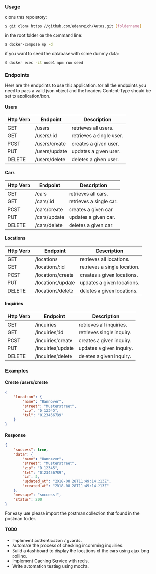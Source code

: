 ### Usage

clone this repoistory:
```sh
$ git clone https://github.com/edenreich/Autos.git [foldername]
``` 

in the root folder on the command line:
```sh
$ docker-compose up -d
```

if you want to seed the database with some dummy data:
```sh
$ docker exec -it node1 npm run seed
```

### Endpoints

Here are the endpoints to use this application.
for all the endpoints you need to pass a valid json object and the headers Content-Type should be set to application/json.

#### Users

| Http Verb | Endpoint | Description |
| ------ | ------ | ------ |
| GET | /users | retrieves all users. |
| GET | /users/:id | retrieves a single user. |
| POST | /users/create | creates a given user. |
| PUT | /users/update | updates a given user. |
| DELETE | /users/delete | deletes a given user. |

#### Cars

| Http Verb | Endpoint | Description |
| ------ | ------ | ------ |
| GET | /cars | retrieves all cars. |
| GET | /cars/:id | retrieves a single car. |
| POST | /cars/create | creates a given car. |
| PUT | /cars/update | updates a given car. |
| DELETE | /cars/delete | deletes a given car. |

#### Locations

| Http Verb | Endpoint | Description |
| ------ | ------ | ------ |
| GET | /locations | retrieves all locations. |
| GET | /locations/:id | retrieves a single location. |
| POST | /locations/create | creates a given locations. |
| PUT | /locations/update | updates a given locations. |
| DELETE | /locations/delete | deletes a given locations. |

#### Inquiries

| Http Verb | Endpoint | Description |
| ------ | ------ | ------ |
| GET | /inquiries | retrieves all inquiries. |
| GET | /inquiries/:id | retrieves single inquiry. |
| POST | /inquiries/create | creates a given inquiry. |
| PUT | /inquiries/update | updates a given inquiry. |
| DELETE | /inquiries/delete | deletes a given inquiry. |

### Examples

#### Create /users/create

```json
{
	"location": {
		"name": "Hannover",
		"street": "Musterstreet",
		"zip": "D-12345",
		"tel": "0123456789"
	}
}
```

#### Response

```json
{
    "success": true,
    "data": {
        "name": "Hannover",
        "street": "Musterstreet",
        "zip": "D-12345",
        "tel": "0123456789",
        "id": 5,
        "updated_at": "2018-08-28T11:49:14.213Z",
        "created_at": "2018-08-28T11:49:14.213Z"
    },
    "message": "success!",
    "status": 200
}
```

For easy use please import the postman collection that found in the postman folder.

#### TODO

- Implement authentication / guards.
- Automate the process of checking incomming inquiries.
- Build a dashboard to display the locations of the cars using ajax long polling.
- Implement Caching Service with redis.
- Write automation testing using mocha.
